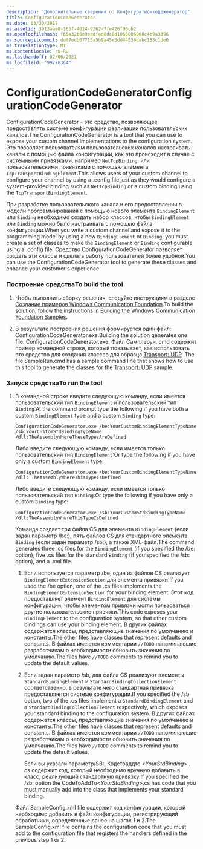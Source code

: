 ```yaml
---
description: 'Дополнительные сведения о: Конфигуратионкодеженератор'
title: ConfigurationCodeGenerator
ms.date: 03/30/2017
ms.assetid: 3913aae8-165f-4014-9262-7fe426f90cb2
ms.openlocfilehash: f65a32b6e9eadfed8dc8d1066086908c4b9a3396
ms.sourcegitcommit: ddf7edb67715a5b9a45e3dd44536dabc153c1de0
ms.translationtype: MT
ms.contentlocale: ru-RU
ms.lasthandoff: 02/06/2021
ms.locfileid: "99778364"
---
```

# <a name="configurationcodegenerator"></a><span data-ttu-id="2fe6f-103">ConfigurationCodeGenerator</span><span class="sxs-lookup"><span data-stu-id="2fe6f-103">ConfigurationCodeGenerator</span></span>

<span data-ttu-id="2fe6f-104">ConfigurationCodeGenerator - это средство, позволяющее предоставлять системе конфигурации реализации пользовательских каналов.</span><span class="sxs-lookup"><span data-stu-id="2fe6f-104">The ConfigurationCodeGenerator is a tool that you can use to expose your custom channel implementations to the configuration system.</span></span> <span data-ttu-id="2fe6f-105">Это позволяет пользователям пользовательских каналов настраивать каналы с помощью файла конфигурации, как это происходит в случае с системными привязками, например `NetTcpBinding`, или пользовательскими привязками с помощью элемента `TcpTransportBindingElement`.</span><span class="sxs-lookup"><span data-stu-id="2fe6f-105">This allows users of your custom channel to configure your channel by using a .config file just as they would configure a system-provided binding such as `NetTcpBinding` or a custom binding using the `TcpTransportBindingElement`.</span></span>  
  
 <span data-ttu-id="2fe6f-106">При разработке пользовательского канала и его предоставлении в модели программирования с помощью нового элемента `BindingElement` или `Binding` необходимо создать набор классов, чтобы `BindingElement` или `Binding` можно было настраивать с помощью файла конфигурации.</span><span class="sxs-lookup"><span data-stu-id="2fe6f-106">When you write a custom channel and expose it to the programming model by using a new `BindingElement` or `Binding`, you must create a set of classes to make the `BindingElement` or `Binding` configurable using a .config file.</span></span> <span data-ttu-id="2fe6f-107">Средство ConfigurationCodeGenerator позволяет создать эти классы и сделать работу пользователей более удобной.</span><span class="sxs-lookup"><span data-stu-id="2fe6f-107">You can use the ConfigurationCodeGenerator tool to generate these classes and enhance your customer's experience.</span></span>  
  
### <a name="to-build-the-tool"></a><span data-ttu-id="2fe6f-108">Построение средства</span><span class="sxs-lookup"><span data-stu-id="2fe6f-108">To build the tool</span></span>  
  
1. <span data-ttu-id="2fe6f-109">Чтобы выполнить сборку решения, следуйте инструкциям в разделе [Создание примеров Windows Communication Foundation](building-the-samples.md).</span><span class="sxs-lookup"><span data-stu-id="2fe6f-109">To build the solution, follow the instructions in [Building the Windows Communication Foundation Samples](building-the-samples.md).</span></span>  
  
2. <span data-ttu-id="2fe6f-110">В результате построения решения формируется один файл: ConfigurationCodeGenerator.exe.</span><span class="sxs-lookup"><span data-stu-id="2fe6f-110">Building the solution generates one file: ConfigurationCodeGenerator.exe.</span></span> <span data-ttu-id="2fe6f-111">Файл Самплерун. cmd содержит пример командной строки, который показывает, как использовать это средство для создания классов для образца [Transport: UDP](transport-udp.md) .</span><span class="sxs-lookup"><span data-stu-id="2fe6f-111">The file SampleRun.cmd has a sample command line that shows how to use this tool to generate the classes for the [Transport: UDP](transport-udp.md) sample.</span></span>  
  
### <a name="to-run-the-tool"></a><span data-ttu-id="2fe6f-112">Запуск средства</span><span class="sxs-lookup"><span data-stu-id="2fe6f-112">To run the tool</span></span>  
  
1. <span data-ttu-id="2fe6f-113">В командной строке введите следующую команду, если имеется пользовательский тип `BindingElement` и пользовательский тип `Binding`:</span><span class="sxs-lookup"><span data-stu-id="2fe6f-113">At the command prompt type the following if you have both a custom `BindingElement` type and a custom `Binding` type:</span></span>  
  
    ```console  
    ConfigurationCodeGenerator.exe /be:YourCustomBindingElementTypeName /sb:YourCustomStdBindingTypeName /dll:TheAssemblyWhereTheseTypesAreDefined  
    ```  
  
     <span data-ttu-id="2fe6f-114">Либо введите следующую команду, если имеется только пользовательский тип `BindingElement`:</span><span class="sxs-lookup"><span data-stu-id="2fe6f-114">Or type the following if you have only a custom `BindingElement` type:</span></span>  
  
    ```console  
    ConfigurationCodeGenerator.exe /be:YourCustomBindingElementTypeName /dll: TheAssemblyWhereThisTypeIsDefined  
    ```  
  
     <span data-ttu-id="2fe6f-115">Либо введите следующую команду, если имеется только пользовательский тип `Binding`:</span><span class="sxs-lookup"><span data-stu-id="2fe6f-115">Or type the following if you have only a custom `Binding` type:</span></span>  
  
    ```console  
    ConfigurationCodeGenerator.exe /sb:YourCustomStdBindingTypeName /dll:TheAssemblyWhereThisTypeIsDefined  
    ```  
  
     <span data-ttu-id="2fe6f-116">Команда создает три файла CS для элемента `BindingElement` (если задан параметр /be:), пять файлов CS для стандартного элемента `Binding` (если задан параметр /sb:), а также XML-файл.</span><span class="sxs-lookup"><span data-stu-id="2fe6f-116">The command generates three .cs files for the `BindingElement` (if you specified the /be: option), five .cs files for the standard `Binding` (if you specified the /sb: option), and a .xml file.</span></span>  
  
    1. <span data-ttu-id="2fe6f-117">Если используется параметр /be, один из файлов CS реализует `BindingElementExtensionSection` для элемента привязки.</span><span class="sxs-lookup"><span data-stu-id="2fe6f-117">If you used the /be option, one of the .cs files implements the `BindingElementExtensionSection` for your binding element.</span></span> <span data-ttu-id="2fe6f-118">Этот код предоставляет элемент `BindingElement` для системы конфигурации, чтобы элементом привязки могли пользоваться другие пользовательские привязки.</span><span class="sxs-lookup"><span data-stu-id="2fe6f-118">This code exposes your `BindingElement` to the configuration system, so that other custom bindings can use your binding element.</span></span> <span data-ttu-id="2fe6f-119">В других файлах содержатся классы, представляющие значения по умолчанию и константы.</span><span class="sxs-lookup"><span data-stu-id="2fe6f-119">The other files have classes that represent defaults and constants.</span></span> <span data-ttu-id="2fe6f-120">В файлах имеются комментарии `//TODO` напоминающие разработчикам о необходимости обновить значения по умолчанию.</span><span class="sxs-lookup"><span data-stu-id="2fe6f-120">The files have `//TODO` comments to remind you to update the default values.</span></span>  
  
    2. <span data-ttu-id="2fe6f-121">Если задан параметр /sb, два файла CS реализуют элементы `StandardBindingElement` и `StandardBindingCollectionElement` соответственно, в результате чего стандартная привязка предоставляется системе конфигурации.</span><span class="sxs-lookup"><span data-stu-id="2fe6f-121">If you specified the /sb option, two of the .cs files implement a `StandardBindingElement` and a `StandardBindingCollectionElement` respectively, which exposes your standard binding to the configuration system.</span></span> <span data-ttu-id="2fe6f-122">В других файлах содержатся классы, представляющие значения по умолчанию и константы.</span><span class="sxs-lookup"><span data-stu-id="2fe6f-122">The other files have classes that represent defaults and constants.</span></span> <span data-ttu-id="2fe6f-123">В файлах имеются комментарии `//TODO` напоминающие разработчикам о необходимости обновить значения по умолчанию.</span><span class="sxs-lookup"><span data-stu-id="2fe6f-123">The files have `//TODO` comments to remind you to update the default values.</span></span>  
  
         <span data-ttu-id="2fe6f-124">Если вы указали параметр/SB:, Кодетоаддто \<*YourStdBinding*> . cs содержит код, который необходимо вручную добавить в класс, реализующий стандартную привязку.</span><span class="sxs-lookup"><span data-stu-id="2fe6f-124">If you specified the /sb: option the CodeToAddTo\<*YourStdBinding*>.cs has code that you must manually add into the class that implements your standard binding.</span></span>  
  
     <span data-ttu-id="2fe6f-125">Файл SampleConfig.xml file содержит код конфигурации, который необходимо добавить в файл конфигурации, регистрирующий обработчики, определенные ранее на шагах 1 и 2.</span><span class="sxs-lookup"><span data-stu-id="2fe6f-125">The SampleConfig.xml file contains the configuration code that you must add to the configuration file that registers the handlers defined in the previous step 1 or 2.</span></span>  
